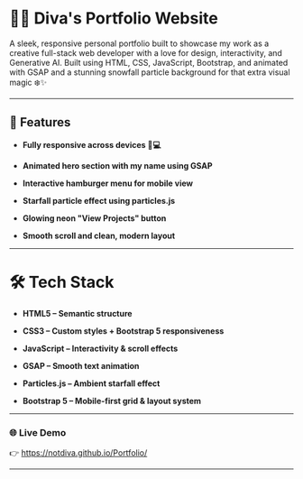 # 👩‍💻 Diva's Portfolio Website
A sleek, responsive personal portfolio built to showcase my work as a creative full-stack web developer with a love for design, interactivity, and Generative AI. Built using HTML, CSS, JavaScript, Bootstrap, and animated with GSAP and a stunning snowfall particle background for that extra visual magic ❄️✨

---

## 🚀 Features

- **Fully responsive across devices 📱💻**

- **Animated hero section with my name using GSAP**

- **Interactive hamburger menu for mobile view**

- **Starfall particle effect using particles.js**

- **Glowing neon "View Projects" button**

- **Smooth scroll and clean, modern layout**

---

# 🛠️ Tech Stack
- **HTML5 – Semantic structure**

- **CSS3 – Custom styles + Bootstrap 5 responsiveness**

- **JavaScript – Interactivity & scroll effects**

- **GSAP – Smooth text animation**

- **Particles.js – Ambient starfall effect**

- **Bootstrap 5 – Mobile-first grid & layout system**

---

### 🌐 Live Demo
👉 https://notdiva.github.io/Portfolio/

---
